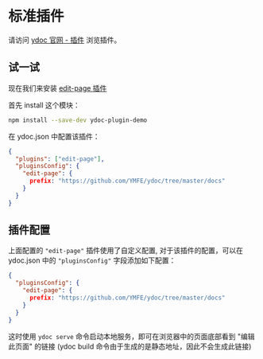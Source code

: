 # 标准插件

请访问 [ydoc 官网 - 插件](https://hellosean1025.github.io/ydoc/plugin/index.html) 浏览插件。

## 试一试

现在我们来安装 [edit-page 插件](https://www.npmjs.com/package/ydoc-plugin-edit-page)

首先 install 这个模块：

```bash
npm install --save-dev ydoc-plugin-demo
```

在 ydoc.json 中配置该插件：
``` json
{
  "plugins": ["edit-page"],
  "pluginsConfig": {
    "edit-page": {
      prefix: "https://github.com/YMFE/ydoc/tree/master/docs"
    }
  }
}
```

## 插件配置
上面配置的 ```"edit-page"``` 插件使用了自定义配置, 对于该插件的配置，可以在 ydoc.json 中的 ```"pluginsConfig"``` 字段添加如下配置：

```json
{
  "pluginsConfig": {
    "edit-page": {
      prefix: "https://github.com/YMFE/ydoc/tree/master/docs"
    }
  }
}
```

这时使用 ```ydoc serve``` 命令启动本地服务，即可在浏览器中的页面底部看到 "编辑此页面" 的链接 (ydoc build 命令由于生成的是静态地址，因此不会生成此链接)